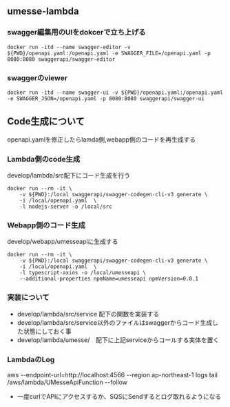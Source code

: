 ## umesse-lambda




### swagger編集用のUIをdokcerで立ち上げる
```
docker run -itd --name swagger-editor -v ${PWD}/openapi.yaml:/openapi.yaml -e SWAGGER_FILE=/openapi.yaml -p 8080:8080 swaggerapi/swagger-editor
```

### swaggerのviewer
```
docker run -itd --name swagger-ui -v ${PWD}/openapi.yaml:/openapi.yaml -e SWAGGER_JSON=/openapi.yaml -p 8080:8080 swaggerapi/swagger-ui
```

## Code生成について
openapi.yamlを修正したらlamda側,webapp側のコードを再生成する

### Lambda側のcode生成
develop/lambda/src配下にコード生成を行う
```
docker run --rm -it \
	-v ${PWD}:/local swaggerapi/swagger-codegen-cli-v3 generate \
	-i /local/openapi.yaml  \
	-l nodejs-server -o /local/src
```

### Webapp側のコード生成
develop/webapp/umesseapiに生成する
```
docker run --rm -it \
	-v ${PWD}:/local swaggerapi/swagger-codegen-cli-v3 generate \
	-i /local/openapi.yaml  \
	-l typescript-axios -o /local/umesseapi \
	--additional-properties npmName=umesseapi npmVersion=0.0.1
```


### 実装について
* develop/lambda/src/service 配下の関数を実装する
* develop/lambda/src/service以外のファイルはswaggerからコード生成した状態にしておく事
* develop/lambda/umesse/　配下に上記serviceからコールする実体を置く

### LambdaのLog
aws --endpoint-url=http://localhost:4566 --region ap-northeast-1 logs tail /aws/lambda/UMesseApiFunction --follow
* 一度curlでAPIにアクセスするか、SQSにSendするとログ取れるようになる
